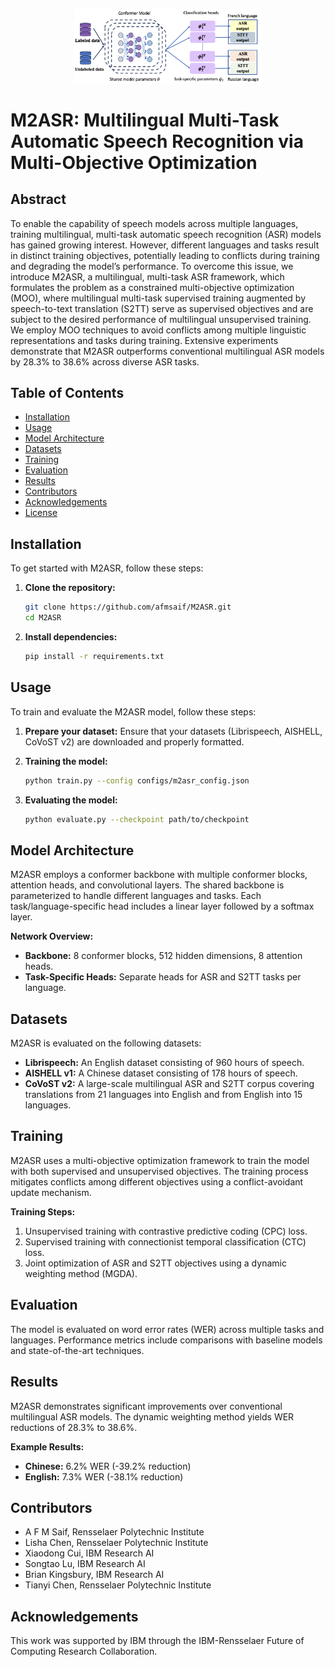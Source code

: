 <p align="center">
  <img src="figure/model.pdf" width="300" title="BL-JUST Framework">
</p>



# M2ASR: Multilingual Multi-Task Automatic Speech Recognition via Multi-Objective Optimization

## Abstract
To enable the capability of speech models across multiple languages, training multilingual, multi-task automatic speech recognition (ASR) models has gained growing interest. However, different languages and tasks result in distinct training objectives, potentially leading to conflicts during training and degrading the model’s performance. To overcome this issue, we introduce M2ASR, a multilingual, multi-task ASR framework, which formulates the problem as a constrained multi-objective optimization (MOO), where multilingual multi-task supervised training augmented by speech-to-text translation (S2TT) serve as supervised objectives and are subject to the desired performance of multilingual unsupervised training. We employ MOO techniques to avoid conflicts among multiple linguistic representations and tasks during training. Extensive experiments demonstrate that M2ASR outperforms conventional multilingual ASR models by 28.3% to 38.6% across diverse ASR tasks.

## Table of Contents
- [Installation](#installation)
- [Usage](#usage)
- [Model Architecture](#model-architecture)
- [Datasets](#datasets)
- [Training](#training)
- [Evaluation](#evaluation)
- [Results](#results)
- [Contributors](#contributors)
- [Acknowledgements](#acknowledgements)
- [License](#license)

## Installation
To get started with M2ASR, follow these steps:

1. **Clone the repository:**
    ```sh
    git clone https://github.com/afmsaif/M2ASR.git
    cd M2ASR
    ```

2. **Install dependencies:**
    ```sh
    pip install -r requirements.txt
    ```

## Usage
To train and evaluate the M2ASR model, follow these steps:

1. **Prepare your dataset:**
    Ensure that your datasets (Librispeech, AISHELL, CoVoST v2) are downloaded and properly formatted.

2. **Training the model:**
    ```sh
    python train.py --config configs/m2asr_config.json
    ```

3. **Evaluating the model:**
    ```sh
    python evaluate.py --checkpoint path/to/checkpoint
    ```

## Model Architecture
M2ASR employs a conformer backbone with multiple conformer blocks, attention heads, and convolutional layers. The shared backbone is parameterized to handle different languages and tasks. Each task/language-specific head includes a linear layer followed by a softmax layer.

**Network Overview:**
- **Backbone:** 8 conformer blocks, 512 hidden dimensions, 8 attention heads.
- **Task-Specific Heads:** Separate heads for ASR and S2TT tasks per language.

## Datasets
M2ASR is evaluated on the following datasets:
- **Librispeech:** An English dataset consisting of 960 hours of speech.
- **AISHELL v1:** A Chinese dataset consisting of 178 hours of speech.
- **CoVoST v2:** A large-scale multilingual ASR and S2TT corpus covering translations from 21 languages into English and from English into 15 languages.

## Training
M2ASR uses a multi-objective optimization framework to train the model with both supervised and unsupervised objectives. The training process mitigates conflicts among different objectives using a conflict-avoidant update mechanism.

**Training Steps:**
1. Unsupervised training with contrastive predictive coding (CPC) loss.
2. Supervised training with connectionist temporal classification (CTC) loss.
3. Joint optimization of ASR and S2TT objectives using a dynamic weighting method (MGDA).

## Evaluation
The model is evaluated on word error rates (WER) across multiple tasks and languages. Performance metrics include comparisons with baseline models and state-of-the-art techniques.

## Results
M2ASR demonstrates significant improvements over conventional multilingual ASR models. The dynamic weighting method yields WER reductions of 28.3% to 38.6%.

**Example Results:**
- **Chinese:** 6.2% WER (-39.2% reduction)
- **English:** 7.3% WER (-38.1% reduction)

## Contributors
- A F M Saif, Rensselaer Polytechnic Institute
- Lisha Chen, Rensselaer Polytechnic Institute
- Xiaodong Cui, IBM Research AI
- Songtao Lu, IBM Research AI
- Brian Kingsbury, IBM Research AI
- Tianyi Chen, Rensselaer Polytechnic Institute

## Acknowledgements
This work was supported by IBM through the IBM-Rensselaer Future of Computing Research Collaboration.

